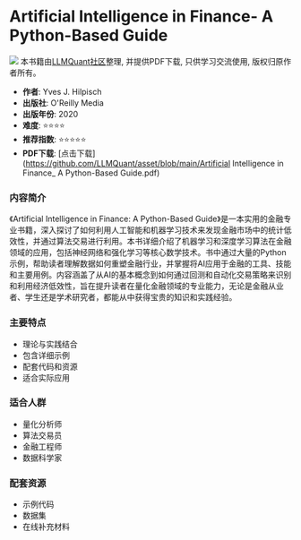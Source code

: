 # Artificial Intelligence in Finance- A Python-Based Guide

![](https://fastly.jsdelivr.net/gh/bucketio/img3@main/2024/09/04/1725464231869-e0b2f727-2a0f-4270-bf6c-31ddc350426a.gif)
本书籍由[LLMQuant社区](https://llmquant.com/)整理, 并提供PDF下载, 只供学习交流使用, 版权归原作者所有。


- **作者**: Yves J. Hilpisch
- **出版社**: O'Reilly Media
- **出版年份**: 2020
- **难度**: ⭐⭐⭐⭐
- **推荐指数**: ⭐⭐⭐⭐⭐
- **PDF下载**: [点击下载](https://github.com/LLMQuant/asset/blob/main/Artificial Intelligence in Finance_ A Python-Based Guide.pdf)

### 内容简介

《Artificial Intelligence in Finance: A Python-Based Guide》是一本实用的金融专业书籍，深入探讨了如何利用人工智能和机器学习技术来发现金融市场中的统计低效性，并通过算法交易进行利用。本书详细介绍了机器学习和深度学习算法在金融领域的应用，包括神经网络和强化学习等核心数学技术。书中通过大量的Python示例，帮助读者理解数据如何重塑金融行业，并掌握将AI应用于金融的工具、技能和主要用例。内容涵盖了从AI的基本概念到如何通过回测和自动化交易策略来识别和利用经济低效性，旨在提升读者在量化金融领域的专业能力，无论是金融从业者、学生还是学术研究者，都能从中获得宝贵的知识和实践经验。


### 主要特点

- 理论与实践结合
- 包含详细示例
- 配套代码和资源
- 适合实际应用

### 适合人群

- 量化分析师
- 算法交易员
- 金融工程师
- 数据科学家

### 配套资源

- 示例代码
- 数据集
- 在线补充材料